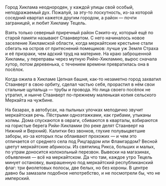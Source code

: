 Город Хиклама неоднороден, у каждой улицы свой особый, неподражаемый дух. Пожалуй, за эту-то лоскутность, из-за которой соседний квартал кажется другим городом, а район — почти заграницей, и любит Хикламу Тецель.

Взять только северный приречный район Сэкито-ку, который ещё по старой памяти называют Стаанвертом. С него начиналось новое заселение Хикламской области, когда меркайтские крестьяне стали сбегать на остров от притеснений помещиков: лучше уж Земля Страха и её призраки, чем адский труд на материке. На краю заброшенной Хикламы, у переправы через мутную Рийю-Хикламию, вырос сначала хутор, потом деревенька, с течением времени превратилась она в посёлок.

Когда ожила в Хикламе Цепная башня, как-то незаметно город захватил Стаанверт в свою орбиту, сделал частью себя, прорастил в нём свои стальные щупальца — трубы и провода. Но лица своего посёлок не утратил, и нынче Стаанверт по-прежнему маленькая копия сельского Меркайта на чужбине.

На базарах, в автобусах, на пыльных улочках мелодично звучит меркайтская речь. Пёстрыми одноэтажками, как грибами, утыканы холмы. Дома спускаются в овраги, сбиваются в кварталы, взбираются на гористые берега Рийи-Хикламии (по реке делят Стаанверт на Нижний и Верхний). Калитки без звонков, глухие полувыцветшие заборы, из-за которых псы облаивают прохожих — и чем это отличается от среднего села под Рицгардом или Фламгардом? Весной цветут меркайтские абрикосы. Из святилищ Рикса, больших и малых, по утрам доносится колокольный перезвон. Вывески на магазинах, объявления — всё на меркайтском. Да что там, каждое утро Тецель минует остановку, выкрашенную под меркайтский республиканский флаг: три фиолетовых полосы, две белых, но без короны. В центре давно бы замазали подобное непотребство, и не посмотрели бы, что не имперский.
